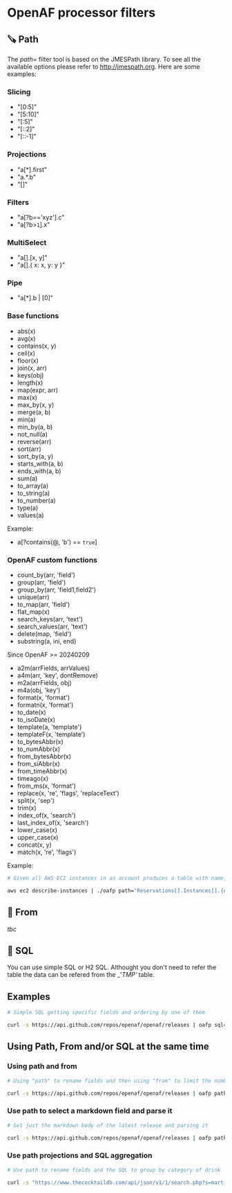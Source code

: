 # OpenAF processor filters

## 🪚 Path

The _path=_ filter tool is based on the JMESPath library. To see all the available options please refer to http://jmespath.org. Here are some examples:

### Slicing

* "[0:5]"
* "[5:10]"
* "[:5]"
* "[::2]"
* "[::-1]"

### Projections

* "a[*].first"
* "a.*.b"
* "[]"

### Filters

* "a[?b=='xyz'].c"
* "a[?b>`1`].x"

### MultiSelect

* "a[].[x, y]"
* "a[].{ x: x, y: y }"

### Pipe

* "a[*].b | [0]"

### Base functions

* abs(x)
* avg(x)
* contains(x, y)
* ceil(x)
* floor(x)
* join(x, arr)
* keys(obj)
* length(x)
* map(expr, arr)
* max(x)
* max_by(x, y)
* merge(a, b)
* min(a)
* min_by(a, b)
* not_null(a)
* reverse(arr)
* sort(arr)
* sort_by(a, y)
* starts_with(a, b)
* ends_with(a, b)
* sum(a)
* to_array(a)
* to_string(a)
* to_number(a)
* type(a)
* values(a)

Example:

* a[?contains(@, 'b') == `true`]

### OpenAF custom functions

* count_by(arr, 'field')
* group(arr, 'field')
* group_by(arr, 'field1,field2')
* unique(arr)
* to_map(arr, 'field')
* flat_map(x)
* search_keys(arr, 'text')
* search_values(arr, 'text')
* delete(map, 'field')
* substring(a, ini, end)

Since OpenAF >= 20240209

* a2m(arrFields, arrValues)
* a4m(arr, 'key', dontRemove)
* m2a(arrFields, obj)
* m4a(obj, 'key')
* format(x, 'format')
* formatn(x, 'format')
* to_date(x)
* to_isoDate(x)
* template(a, 'template')
* templateF(x, 'template')
* to_bytesAbbr(x)
* to_numAbbr(x)
* from_bytesAbbr(x)
* from_siAbbr(x)
* from_timeAbbr(x)
* timeago(x)
* from_ms(x, 'format')
* replace(x, 're', 'flags', 'replaceText')
* split(x, 'sep')
* trim(x)
* index_of(x, 'search')
* last_index_of(x, 'search')
* lower_case(x)
* upper_case(x)
* concat(x, y)
* match(x, 're', 'flags')

Example:

```bash
# Given all AWS EC2 instances in an account produces a table with name, type, vpc and private ip sorted by vpn

aws ec2 describe-instances | ./oafp path="Reservations[].Instances[].{name:join('',Tags[?Key=='Name'].Value),type:InstanceType,vpc:VpcId,ip:PrivateIpAddress} | sort_by(@, &vpc)" output=ctable
```

## 🏹 From

_tbc_

## 🤔 SQL

You can use simple SQL or H2 SQL. Althought you don't need to refer the table the data can be refered from the _'_TMP'_ table.

## Examples

```bash
# Simple SQL getting specific fields and ordering by one of them

curl -s https://api.github.com/repos/openaf/openaf/releases | oafp sql="select name, tag_name, published_at order by published_at" output=ctable

```

## Using Path, From and/or SQL at the same time

### Using path and from

```bash
# Using "path" to rename fields and then using "from" to limit the number of records

curl -s https://api.github.com/repos/openaf/openaf/releases | oafp path="[].{version:name, description:body}" from="limit(3)"
```

### Use path to select a markdown field and parse it

```bash
# Get just the markdown body of the latest release and parsing it

curl -s https://api.github.com/repos/openaf/openaf/releases | oafp path="[0].body" output=md
```

### Use path projections and SQL aggregation

```bash
# Use path to rename fields and the SQL to group by category of drink

curl -s "https://www.thecocktaildb.com/api/json/v1/1/search.php?s=martini" | oafp path="drinks[].{drink:strDrink,category:strCategory,alchool:strAlcoholic}" sql="select \"category\", count(1) \"count\" group by \"category\"" output=ctable
```
